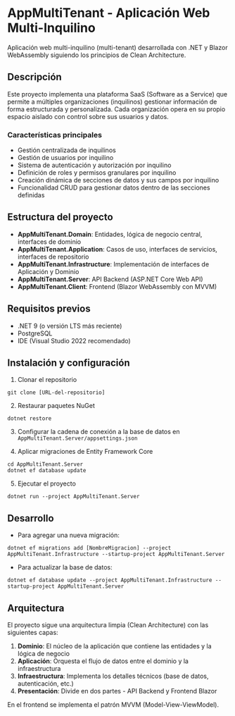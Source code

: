 # AppMultiTenant - Aplicación Web Multi-Inquilino

Aplicación web multi-inquilino (multi-tenant) desarrollada con .NET y Blazor WebAssembly siguiendo los principios de Clean Architecture.

## Descripción

Este proyecto implementa una plataforma SaaS (Software as a Service) que permite a múltiples organizaciones (inquilinos) gestionar información de forma estructurada y personalizada. Cada organización opera en su propio espacio aislado con control sobre sus usuarios y datos.

### Características principales

- Gestión centralizada de inquilinos
- Gestión de usuarios por inquilino
- Sistema de autenticación y autorización por inquilino
- Definición de roles y permisos granulares por inquilino
- Creación dinámica de secciones de datos y sus campos por inquilino
- Funcionalidad CRUD para gestionar datos dentro de las secciones definidas

## Estructura del proyecto

- **AppMultiTenant.Domain**: Entidades, lógica de negocio central, interfaces de dominio
- **AppMultiTenant.Application**: Casos de uso, interfaces de servicios, interfaces de repositorio
- **AppMultiTenant.Infrastructure**: Implementación de interfaces de Aplicación y Dominio
- **AppMultiTenant.Server**: API Backend (ASP.NET Core Web API)
- **AppMultiTenant.Client**: Frontend (Blazor WebAssembly con MVVM)

## Requisitos previos

- .NET 9 (o versión LTS más reciente)
- PostgreSQL
- IDE (Visual Studio 2022 recomendado)

## Instalación y configuración

1. Clonar el repositorio
```
git clone [URL-del-repositorio]
```

2. Restaurar paquetes NuGet
```
dotnet restore
```

3. Configurar la cadena de conexión a la base de datos en `AppMultiTenant.Server/appsettings.json`

4. Aplicar migraciones de Entity Framework Core
```
cd AppMultiTenant.Server
dotnet ef database update
```

5. Ejecutar el proyecto
```
dotnet run --project AppMultiTenant.Server
```

## Desarrollo

- Para agregar una nueva migración:
```
dotnet ef migrations add [NombreMigracion] --project AppMultiTenant.Infrastructure --startup-project AppMultiTenant.Server
```

- Para actualizar la base de datos:
```
dotnet ef database update --project AppMultiTenant.Infrastructure --startup-project AppMultiTenant.Server
```

## Arquitectura

El proyecto sigue una arquitectura limpia (Clean Architecture) con las siguientes capas:

1. **Dominio**: El núcleo de la aplicación que contiene las entidades y la lógica de negocio
2. **Aplicación**: Orquesta el flujo de datos entre el dominio y la infraestructura
3. **Infraestructura**: Implementa los detalles técnicos (base de datos, autenticación, etc.)
4. **Presentación**: Divide en dos partes - API Backend y Frontend Blazor

En el frontend se implementa el patrón MVVM (Model-View-ViewModel). 